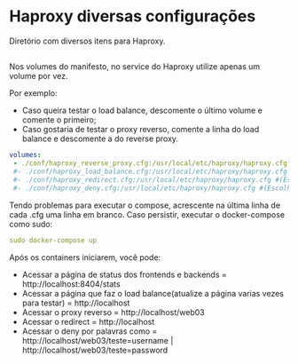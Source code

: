 # Haproxy diversas configurações
Diretório com diversos itens para Haproxy.

##
Nos volumes do manifesto, no service do Haproxy utilize apenas um volume por vez.

Por exemplo: 

- Caso queira testar o load balance, descomente o último volume e comente o primeiro;
- Caso gostaria de testar o proxy reverso, comente a linha do load balance e descomente a do reverse proxy.
```yaml
volumes:
 - ./conf/haproxy_reverse_proxy.cfg:/usr/local/etc/haproxy/haproxy.cfg #(Escolher apenas um dos volumes para testar)
 #- ./conf/haproxy_load_balance.cfg:/usr/local/etc/haproxy/haproxy.cfg #(Escolher apenas um dos volumes para testar)
 #- ./conf/haproxy_redirect.cfg:/usr/local/etc/haproxy/haproxy.cfg #(Escolher apenas um dos volumes para testar)
 #- ./conf/haproxy_deny.cfg:/usr/local/etc/haproxy/haproxy.cfg #(Escolher apenas um dos volumes para testar)
```

Tendo problemas para executar o compose, acrescente na última linha de cada .cfg uma linha em branco.
Caso persistir, executar o docker-compose como sudo:
```yaml
sudo docker-compose up
```
Após os containers iniciarem, você pode:
- Acessar a página de status dos frontends e backends = http://localhost:8404/stats
- Acessar a página que faz o load balance(atualize a página varias vezes para testar) = http://localhost
- Acessar o proxy reverso = http://localhost/web03
- Acessar o redirect = http://localhost
- Acessar o deny por palavras como = http://localhost/web03/teste=username | http://localhost/web03/teste=password
